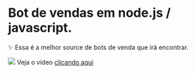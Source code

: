 # Bot de vendas em node.js / javascript.
✨ Essa é a melhor source de bots de venda que irá encontrar.

![](https://i.imgur.com/toQwUZE.png) Veja o vídeo [clicando aqui]([https://www.youtube.com/watch?v=ybh0sXgzmXQ](https://www.youtube.com/playlist?list=PL9tY_tDo_Q0C0hs1aGgtJbEH1EBlyzZdG))

